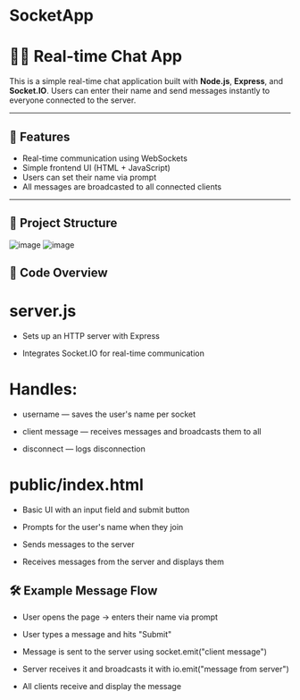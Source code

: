 # SocketApp
# 🧑‍💬 Real-time Chat App

This is a simple real-time chat application built with **Node.js**, **Express**, and **Socket.IO**. Users can enter their name and send messages instantly to everyone connected to the server.

---

## 🚀 Features

- Real-time communication using WebSockets
- Simple frontend UI (HTML + JavaScript)
- Users can set their name via prompt
- All messages are broadcasted to all connected clients

---

## 📁 Project Structure

![image](https://github.com/user-attachments/assets/5243ff0f-b002-4fd0-9b0c-1155cccfd6ef)
![image](https://github.com/user-attachments/assets/2eae0606-04df-430d-81b3-19dbf45ab8fa)


## 📜 Code Overview
# server.js
- Sets up an HTTP server with Express

- Integrates Socket.IO for real-time communication

# Handles:

- username — saves the user's name per socket

- client message — receives messages and broadcasts them to all

- disconnect — logs disconnection

# public/index.html
- Basic UI with an input field and submit button

- Prompts for the user's name when they join

- Sends messages to the server

- Receives messages from the server and displays them

## 🛠️ Example Message Flow
- User opens the page → enters their name via prompt

- User types a message and hits "Submit"

- Message is sent to the server using socket.emit("client message")

- Server receives it and broadcasts it with io.emit("message from server")

- All clients receive and display the message

